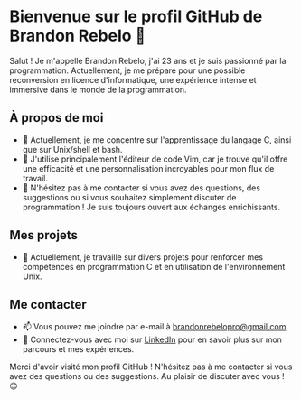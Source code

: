 # Bienvenue sur le profil GitHub de Brandon Rebelo 👋

Salut ! Je m'appelle Brandon Rebelo, j'ai 23 ans et je suis passionné par la programmation. Actuellement, je me prépare pour une possible reconversion en licence d'informatique, une expérience intense et immersive dans le monde de la programmation.

## À propos de moi

- 🔭 Actuellement, je me concentre sur l'apprentissage du langage C, ainsi que sur Unix/shell et bash.
- 🌱 J'utilise principalement l'éditeur de code Vim, car je trouve qu'il offre une efficacité et une personnalisation incroyables pour mon flux de travail.
- 💬 N'hésitez pas à me contacter si vous avez des questions, des suggestions ou si vous souhaitez simplement discuter de programmation ! Je suis toujours ouvert aux échanges enrichissants.

## Mes projets

- 🚀 Actuellement, je travaille sur divers projets pour renforcer mes compétences en programmation C et en utilisation de l'environnement Unix.

## Me contacter

- 📫 Vous pouvez me joindre par e-mail à [brandonrebelopro@gmail.com](mailto:brandonrebelopro@gmail.com).
- 💼 Connectez-vous avec moi sur [LinkedIn](https://www.linkedin.com/in/brandon-rebelo) pour en savoir plus sur mon parcours et mes expériences.

Merci d'avoir visité mon profil GitHub ! N'hésitez pas à me contacter si vous avez des questions ou des suggestions. Au plaisir de discuter avec vous ! 😊
